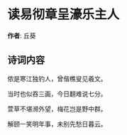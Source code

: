 # 读易彻章呈濠乐主人

**作者**: 丘葵

## 诗词内容

侬是寒江独钓人，曾偕樵叟见羲文。

当时也似吞三画，今日翻难说七分。

萱草不堪濒外望，梅花岂是野中群。

解颐一笑明年事，未别先愁日暮云。

